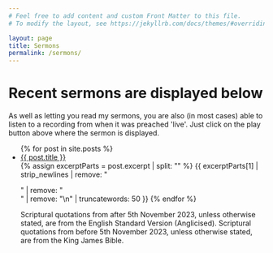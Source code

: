 ```yaml
---
# Feel free to add content and custom Front Matter to this file.
# To modify the layout, see https://jekyllrb.com/docs/themes/#overriding-theme-defaults

layout: page
title: Sermons
permalink: /sermons/
---
```

# Recent sermons are displayed below
As well as letting you read my sermons, you are also (in most cases) able to listen to a recording from when it was preached 'live'. Just click on the play button above where the sermon is displayed.

<ul>
  {% for post in site.posts %}
    <li>
      <a href="{{ post.url }}">{{ post.title }}</a><br>
      {% assign excerptParts = post.excerpt | split: "<!-- excerpt-start -->" %}
      {{ excerptParts[1] | strip_newlines | remove: "</p>" | remove: "<br>" | remove: "\n" | truncatewords: 50 }}
  {% endfor %}




Scriptural quotations from after 5th November 2023, unless otherwise stated, are from the English Standard Version (Anglicised).
Scriptural quotations from before 5th November 2023, unless otherwise stated, are from the King James Bible.
